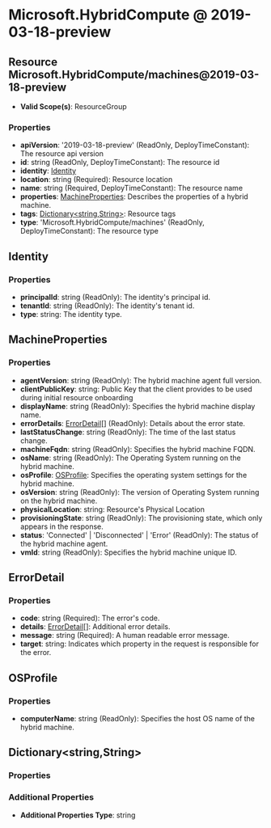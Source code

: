 # Microsoft.HybridCompute @ 2019-03-18-preview

## Resource Microsoft.HybridCompute/machines@2019-03-18-preview
* **Valid Scope(s)**: ResourceGroup
### Properties
* **apiVersion**: '2019-03-18-preview' (ReadOnly, DeployTimeConstant): The resource api version
* **id**: string (ReadOnly, DeployTimeConstant): The resource id
* **identity**: [Identity](#identity)
* **location**: string (Required): Resource location
* **name**: string (Required, DeployTimeConstant): The resource name
* **properties**: [MachineProperties](#machineproperties): Describes the properties of a hybrid machine.
* **tags**: [Dictionary<string,String>](#dictionarystringstring): Resource tags
* **type**: 'Microsoft.HybridCompute/machines' (ReadOnly, DeployTimeConstant): The resource type

## Identity
### Properties
* **principalId**: string (ReadOnly): The identity's principal id.
* **tenantId**: string (ReadOnly): The identity's tenant id.
* **type**: string: The identity type.

## MachineProperties
### Properties
* **agentVersion**: string (ReadOnly): The hybrid machine agent full version.
* **clientPublicKey**: string: Public Key that the client provides to be used during initial resource onboarding
* **displayName**: string (ReadOnly): Specifies the hybrid machine display name.
* **errorDetails**: [ErrorDetail](#errordetail)[] (ReadOnly): Details about the error state.
* **lastStatusChange**: string (ReadOnly): The time of the last status change.
* **machineFqdn**: string (ReadOnly): Specifies the hybrid machine FQDN.
* **osName**: string (ReadOnly): The Operating System running on the hybrid machine.
* **osProfile**: [OSProfile](#osprofile): Specifies the operating system settings for the hybrid machine.
* **osVersion**: string (ReadOnly): The version of Operating System running on the hybrid machine.
* **physicalLocation**: string: Resource's Physical Location
* **provisioningState**: string (ReadOnly): The provisioning state, which only appears in the response.
* **status**: 'Connected' | 'Disconnected' | 'Error' (ReadOnly): The status of the hybrid machine agent.
* **vmId**: string (ReadOnly): Specifies the hybrid machine unique ID.

## ErrorDetail
### Properties
* **code**: string (Required): The error's code.
* **details**: [ErrorDetail](#errordetail)[]: Additional error details.
* **message**: string (Required): A human readable error message.
* **target**: string: Indicates which property in the request is responsible for the error.

## OSProfile
### Properties
* **computerName**: string (ReadOnly): Specifies the host OS name of the hybrid machine.

## Dictionary<string,String>
### Properties
### Additional Properties
* **Additional Properties Type**: string

